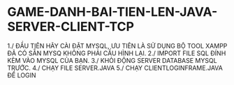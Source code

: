 # GAME-DANH-BAI-TIEN-LEN-JAVA-SERVER-CLIENT-TCP

1./ ĐẦU TIÊN HÃY CÀI ĐẶT MYSQL, ƯU TIÊN LÀ SỬ DỤNG BỘ TOOL XAMPP ĐÃ CÓ SẴN MYSQ KHÔNG PHẢI CẤU HÌNH LẠI.
2./ IMPORT FILE SQL ĐÍNH KÈM VÀO MYSQL CỦA BẠN.
3./ KHỎI ĐỘNG SERVER DATABASE MYSQL TRƯỚC.
4./ CHẠY FILE SERVER.JAVA
5./ CHẠY CLIENTLOGINFRAME.JAVA ĐỂ LOGIN

